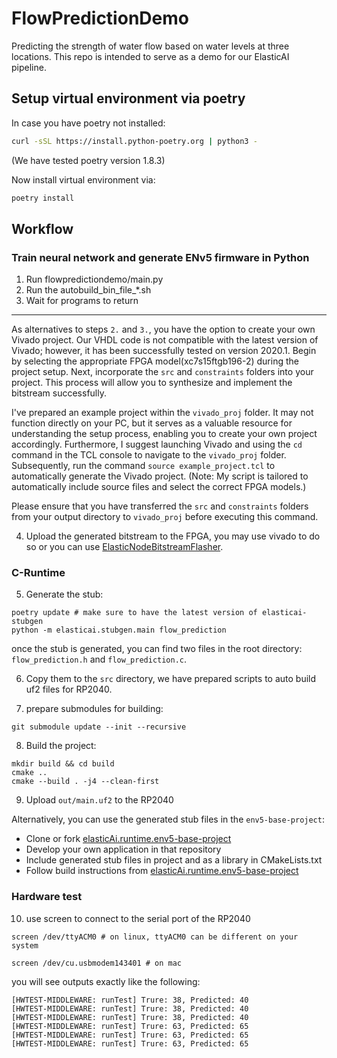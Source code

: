 # FlowPredictionDemo
Predicting the strength of water flow based on water levels at three locations. This repo is intended to serve as a demo for our ElasticAI pipeline.


## Setup virtual environment via poetry

In case you have poetry not installed:
```bash
curl -sSL https://install.python-poetry.org | python3 -
```
(We have tested poetry version 1.8.3)

Now install virtual environment via:
```bash
poetry install
```

## Workflow
### Train neural network and generate ENv5 firmware in Python
1. Run flowpredictiondemo/main.py
2. Run the autobuild_bin_file_*.sh
3. Wait for programs to return
---
As alternatives to steps `2.` and `3.`, you have the option to create your own Vivado project. Our VHDL code is not compatible with the latest version of Vivado; however, it has been successfully tested on version 2020.1. Begin by selecting the appropriate FPGA model(xc7s15ftgb196-2) during the project setup. Next, incorporate the `src` and `constraints` folders into your project. This process will allow you to synthesize and implement the bitstream successfully.

I've prepared an example project within the `vivado_proj` folder. It may not function directly on your PC, but it serves as a valuable resource for understanding the setup process, enabling you to create your own project accordingly. Furthermore, I suggest launching Vivado and using the `cd` command in the TCL console to navigate to the `vivado_proj` folder. Subsequently, run the command `source example_project.tcl` to automatically generate the Vivado project. (Note: My script is tailored to automatically include source files and select the correct FPGA models.)

Please ensure that you have transferred the `src` and `constraints` folders from your output directory to `vivado_proj` before executing this command.

4. Upload the generated bitstream to the FPGA, you may use vivado to do so or you can use [ElasticNodeBitstreamFlasher](https://github.com/SuperChange001/ElasticNodeBitstreamFlasher).

### C-Runtime

5. Generate the stub:
```
poetry update # make sure to have the latest version of elasticai-stubgen
python -m elasticai.stubgen.main flow_prediction
```
once the stub is generated, you can find two files in the root directory: `flow_prediction.h` and `flow_prediction.c`.

6. Copy them to the `src` directory, we have prepared scripts to auto build uf2 files for RP2040.

7. prepare submodules for building:
```
git submodule update --init --recursive
```
8. Build the project:
```
mkdir build && cd build
cmake ..
cmake --build . -j4 --clean-first
```
9. Upload `out/main.uf2` to the RP2040


Alternatively, you can use the generated stub files in the `env5-base-project`:
- Clone or fork [elasticAi.runtime.env5-base-project](https://github.com/es-ude/enV5-base-project)
- Develop your own application in that repository
- Include generated stub files in project and as a library in CMakeLists.txt
- Follow build instructions from [elasticAi.runtime.env5-base-project](https://github.com/es-ude/enV5-base-project)

### Hardware test
10. use screen to connect to the serial port of the RP2040
```
screen /dev/ttyACM0 # on linux, ttyACM0 can be different on your system

screen /dev/cu.usbmodem143401 # on mac
```
you will see outputs exactly like the following:
```
[HWTEST-MIDDLEWARE: runTest] Trure: 38, Predicted: 40
[HWTEST-MIDDLEWARE: runTest] Trure: 38, Predicted: 40
[HWTEST-MIDDLEWARE: runTest] Trure: 38, Predicted: 40
[HWTEST-MIDDLEWARE: runTest] Trure: 63, Predicted: 65
[HWTEST-MIDDLEWARE: runTest] Trure: 63, Predicted: 65
[HWTEST-MIDDLEWARE: runTest] Trure: 63, Predicted: 65
```